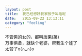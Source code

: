 ```yaml
---
layout: post
title:  我已经想好我家孩子叫啥呢
date:   2015-09-22 13:13:11
category: "feeling"
---
```


不管男的女的，都叫唐果(菓)  
万事俱备，就缺个老婆，帮我生个娃了  
太赞了o(∩_∩)o   
